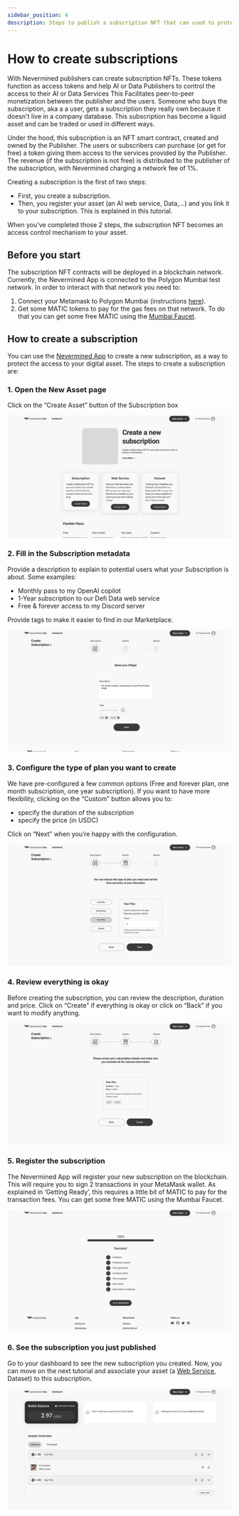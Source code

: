 ```yaml
---
sidebar_position: 4
description: Steps to publish a subscription NFT that can used to protect your assets
---
```



# How to create subscriptions

With Nevermined publishers can create subscription NFTs. These tokens function as access tokens and help AI or Data Publishers to control the access to their AI or Data Services This Facilitates peer-to-peer monetization between the publisher and the users. Someone who buys the subscription, aka a a user, gets a subscription they really own because it doesn't live in a company database. This subscription has become a liquid asset and can be traded or used in different ways.

Under the hood, this subscription is an NFT smart contract, created and owned by the Publisher. The users or subscribers can purchase (or get for free) a token giving  them access to the services provided by the Publisher. The revenue (if the subscription is not free) is distributed to the publisher of the subscription, with Nevermined charging a network fee of 1%.

Creating a subscription is the first of two steps:

* First, you create a subscription. 
* Then, you register your asset (an AI web service, Data,...) and you link it to your subscription. This is explained in this tutorial.

When you’ve completed those 2 steps,  the subscription NFT becomes an access control mechanism to your asset.


## Before you start

The subscription NFT contracts will be deployed in a blockchain network. Currently, the Nevermined App is connected to the Polygon Mumbai test network. In order to interact with that network you need to:

1. Connect your Metamask to Polygon Mumbai (instructions [here](02-metamask.md)).
2. Get some MATIC tokens to pay for the gas fees on that network. To do that you can get some free MATIC using the [Mumbai Faucet](50-faucets.md).

## How to create a subscription

You can use the [Nevermined App](https://mumbai.nevermined.app/) to create a new subscription, as a way to protect the access to your digital asset. The steps to create a subscription are:

### 1. Open the New Asset page

Click on the “Create Asset” button of the Subscription box

![Add Assets page](../images/tutorials/01_New_Subscription.png)

### 2. Fill in the Subscription metadata

Provide a description to explain to potential users what your Subscription is about. Some examples:

* Monthly pass to my OpenAI copilot
* 1-Year subscription to our Defi Data web service
* Free & forever access to my Discord server

Provide tags to make it easier to find in our Marketplace.

![Add subscription metadata page](../images/tutorials/02_New_Subscription_01.png)

### 3. Configure the type of plan you want to create

We have pre-configured a few common options (Free and forever plan, one month subscription, one year subscription).
If you want to have more flexibility, clicking on the “Custom” button allows you to:

* specify the duration of the subscription
* specify the price (in USDC)

Click on “Next” when you’re happy with the configuration.

![Configure subscription plan](../images/tutorials/03_New_Subscription_02.png)

### 4. Review everything is okay

Before creating the subscription, you can review the description, duration and price. Click on “Create” if everything is okay or click on “Back” if you want to modify anything.

![Review subscription is fine](../images/tutorials/04_New_Subscription_03.png)

### 5. Register the subscription

The Nevermined App will register your new subscription on the blockchain. This will require you to sign 2 transactions in your MetaMask wallet. As explained in ‘Getting Ready’, this requires a little bit of MATIC to pay for the transaction fees. You can get some free MATIC using the Mumbai Faucet.

![Finish the subscription creation](../images/tutorials/05_New_Subscription_04.png)

### 6. See the subscription you just published

Go to your dashboard to see the new subscription you created. Now, you can move on the next tutorial and associate your asset (a [Web Service](05-register-webservice.md), Dataset) to this subscription.

![Publisher dashboard](../images/tutorials/17_Publisher_Dashboard_with_balance.png)
